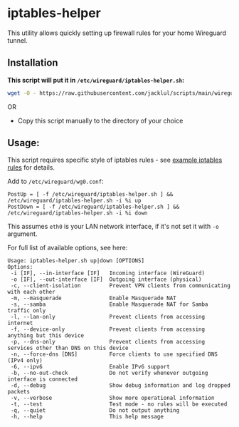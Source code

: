 # iptables-helper

This utility allows quickly setting up firewall rules for your home Wireguard tunnel.

## Installation

**This script will put it in `/etc/wireguard/iptables-helper.sh`:**

```bash
wget -O - https://raw.githubusercontent.com/jacklul/scripts/main/wireguard/iptables-helper/install.sh | sudo bash
```

OR

- Copy this script manually to the directory of your choice

## Usage:

This script requires specific style of iptables rules - see [example iptables rules](iptables-example/) for details.

Add to `/etc/wireguard/wg0.conf`:
```
PostUp = [ -f /etc/wireguard/iptables-helper.sh ] && /etc/wireguard/iptables-helper.sh -i %i up
PostDown = [ -f /etc/wireguard/iptables-helper.sh ] && /etc/wireguard/iptables-helper.sh -i %i down
```

This assumes `eth0` is your LAN network interface, if it's not set it with `-o` argument.

For full list of available options, see here:

```
Usage: iptables-helper.sh up|down [OPTIONS]
Options:
 -i [IF], --in-interface [IF]   Incoming interface (WireGuard)
 -o [IF], --out-interface [IF]  Outgoing interface (physical)
 -c, --client-isolation         Prevent VPN clients from communicating with each other
 -m, --masquerade               Enable Masquerade NAT
 -s, --samba                    Enable Masquerade NAT for Samba traffic only
 -l, --lan-only                 Prevent clients from accessing internet
 -f, --device-only              Prevent clients from accessing anything but this device
 -p, --dns-only                 Prevent clients from accessing services other than DNS on this device
 -n, --force-dns [DNS]          Force clients to use specified DNS (IPv4 only)
 -6, --ipv6                     Enable IPv6 support
 -b, --no-out-check             Do not verify whenever outgoing interface is connected
 -d, --debug                    Show debug information and log dropped packets
 -v, --verbose                  Show more operational information
 -t, --test                     Test mode - no rules will be executed
 -q, --quiet                    Do not output anything
 -h, --help                     This help message
```
